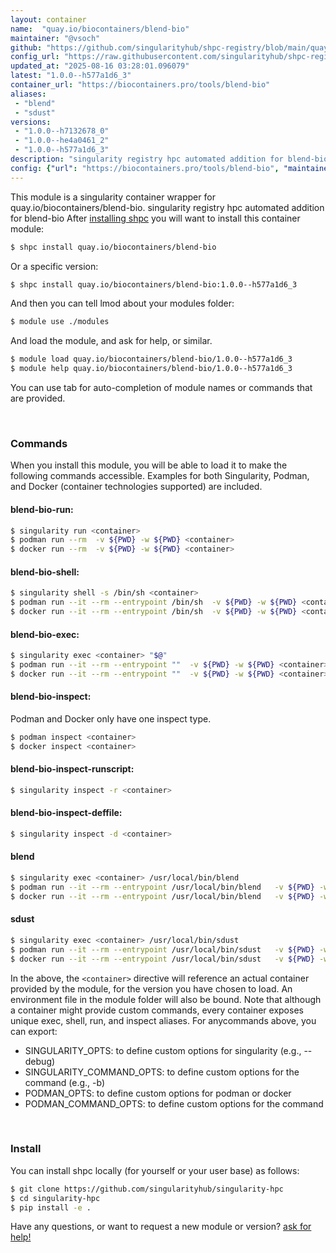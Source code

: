 ```yaml
---
layout: container
name:  "quay.io/biocontainers/blend-bio"
maintainer: "@vsoch"
github: "https://github.com/singularityhub/shpc-registry/blob/main/quay.io/biocontainers/blend-bio/container.yaml"
config_url: "https://raw.githubusercontent.com/singularityhub/shpc-registry/main/quay.io/biocontainers/blend-bio/container.yaml"
updated_at: "2025-08-16 03:28:01.096079"
latest: "1.0.0--h577a1d6_3"
container_url: "https://biocontainers.pro/tools/blend-bio"
aliases:
 - "blend"
 - "sdust"
versions:
 - "1.0.0--h7132678_0"
 - "1.0.0--he4a0461_2"
 - "1.0.0--h577a1d6_3"
description: "singularity registry hpc automated addition for blend-bio"
config: {"url": "https://biocontainers.pro/tools/blend-bio", "maintainer": "@vsoch", "description": "singularity registry hpc automated addition for blend-bio", "latest": {"1.0.0--h577a1d6_3": "sha256:42396c5316f722175c62ff1a7bb7f6bcd4d5c5d83eb8b122f40a0818577e2dc0"}, "tags": {"1.0.0--h7132678_0": "sha256:065a1dad5fa04908aa223561f10958b87a451ba47a083cf97ee6f5203bd37146", "1.0.0--he4a0461_2": "sha256:c617f7e585ebb4ad924fccac22dfae86daa30d373657ba0cf74ae641ca1cf1d7", "1.0.0--h577a1d6_3": "sha256:42396c5316f722175c62ff1a7bb7f6bcd4d5c5d83eb8b122f40a0818577e2dc0"}, "docker": "quay.io/biocontainers/blend-bio", "aliases": {"blend": "/usr/local/bin/blend", "sdust": "/usr/local/bin/sdust"}}
---
```


This module is a singularity container wrapper for quay.io/biocontainers/blend-bio.
singularity registry hpc automated addition for blend-bio
After [installing shpc](#install) you will want to install this container module:


```bash
$ shpc install quay.io/biocontainers/blend-bio
```

Or a specific version:

```bash
$ shpc install quay.io/biocontainers/blend-bio:1.0.0--h577a1d6_3
```

And then you can tell lmod about your modules folder:

```bash
$ module use ./modules
```

And load the module, and ask for help, or similar.

```bash
$ module load quay.io/biocontainers/blend-bio/1.0.0--h577a1d6_3
$ module help quay.io/biocontainers/blend-bio/1.0.0--h577a1d6_3
```

You can use tab for auto-completion of module names or commands that are provided.

<br>

### Commands

When you install this module, you will be able to load it to make the following commands accessible.
Examples for both Singularity, Podman, and Docker (container technologies supported) are included.

#### blend-bio-run:

```bash
$ singularity run <container>
$ podman run --rm  -v ${PWD} -w ${PWD} <container>
$ docker run --rm  -v ${PWD} -w ${PWD} <container>
```

#### blend-bio-shell:

```bash
$ singularity shell -s /bin/sh <container>
$ podman run --it --rm --entrypoint /bin/sh  -v ${PWD} -w ${PWD} <container>
$ docker run --it --rm --entrypoint /bin/sh  -v ${PWD} -w ${PWD} <container>
```

#### blend-bio-exec:

```bash
$ singularity exec <container> "$@"
$ podman run --it --rm --entrypoint ""  -v ${PWD} -w ${PWD} <container> "$@"
$ docker run --it --rm --entrypoint ""  -v ${PWD} -w ${PWD} <container> "$@"
```

#### blend-bio-inspect:

Podman and Docker only have one inspect type.

```bash
$ podman inspect <container>
$ docker inspect <container>
```

#### blend-bio-inspect-runscript:

```bash
$ singularity inspect -r <container>
```

#### blend-bio-inspect-deffile:

```bash
$ singularity inspect -d <container>
```


#### blend

```bash
$ singularity exec <container> /usr/local/bin/blend
$ podman run --it --rm --entrypoint /usr/local/bin/blend   -v ${PWD} -w ${PWD} <container> -c " $@"
$ docker run --it --rm --entrypoint /usr/local/bin/blend   -v ${PWD} -w ${PWD} <container> -c " $@"
```


#### sdust

```bash
$ singularity exec <container> /usr/local/bin/sdust
$ podman run --it --rm --entrypoint /usr/local/bin/sdust   -v ${PWD} -w ${PWD} <container> -c " $@"
$ docker run --it --rm --entrypoint /usr/local/bin/sdust   -v ${PWD} -w ${PWD} <container> -c " $@"
```



In the above, the `<container>` directive will reference an actual container provided
by the module, for the version you have chosen to load. An environment file in the
module folder will also be bound. Note that although a container
might provide custom commands, every container exposes unique exec, shell, run, and
inspect aliases. For anycommands above, you can export:

 - SINGULARITY_OPTS: to define custom options for singularity (e.g., --debug)
 - SINGULARITY_COMMAND_OPTS: to define custom options for the command (e.g., -b)
 - PODMAN_OPTS: to define custom options for podman or docker
 - PODMAN_COMMAND_OPTS: to define custom options for the command

<br>

### Install

You can install shpc locally (for yourself or your user base) as follows:

```bash
$ git clone https://github.com/singularityhub/singularity-hpc
$ cd singularity-hpc
$ pip install -e .
```

Have any questions, or want to request a new module or version? [ask for help!](https://github.com/singularityhub/singularity-hpc/issues)